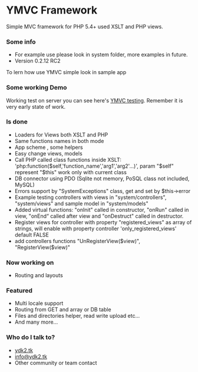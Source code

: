 
# YMVC Framework 

Simple MVC framework for PHP 5.4+ used XSLT and PHP views.

### Some info 

* For example use please look in system folder, more examples in future.
* Version 0.2.12 RC2

To lern how use YMVC simple look in sample app

### Some working Demo 

Working test on server you can see here's  [YMVC testing](http://ydk2.tk/). 
Remember it is very early state of work.

### Is done

* Loaders for Views both XSLT and PHP
* Same functions names in both mode
* App scheme , some helpers
* Easy change views, models 
* Call PHP called class functions inside XSLT: 'php:function($self,'function_name','arg1','arg2'...)', param "$self" represent "$this" work only with current class
* DB connector using PDO (Sqlite not memory, PoSQL class not included, MySQL)
* Errors support by "SystemExceptions" class, get and set by $this->error
* Example testing controllers with views in "system/controllers", "system/views" and sample model in "system/models"
* Added virtual functions: "onInit" called in constructor, "onRun" called in view, "onEnd“ called after view and "onDestruct" called in destructor.
* Register views for controller with property "registered_views" as array of strings, will enable with property controller 'only_registered_views' default FALSE
* add controllers functions "UnRegisterView($view)", "RegisterView($view)"

### Now working on

* Routing and layouts

### Featured

* Multi locale support
* Routing from GET and array or DB table
* Files and directories helper, read write upload etc...
* And many more...


### Who do I talk to?

* [ydk2.tk](http://www.ydk2.tk/)
* info@ydk2.tk
* Other community or team contact